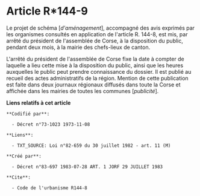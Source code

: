 # Article R*144-9

Le projet de schéma [*d'aménagement*], accompagné des avis exprimés par les organismes consultés en application de l'article
R. 144-8, est mis, par arrêté du président de l'assemblée de Corse, à la disposition du public, pendant deux mois, à la
mairie des chefs-lieux de canton.

L'arrêté du président de l'assemblée de Corse fixe la date à compter de laquelle a lieu cette mise à la disposition du
public, ainsi que les heures auxquelles le public peut prendre connaissance du dossier. Il est publié au recueil des actes
administratifs de la région. Mention de cette publication est faite dans deux journaux régionaux diffusés dans toute la Corse
et affichée dans les mairies de toutes les communes [*publicité*].

**Liens relatifs à cet article**

	**Codifié par**:

	  - Décret n°73-1023 1973-11-08

	**Liens**:

	  - TXT_SOURCE: Loi n°82-659 du 30 juillet 1982 - art. 11 (M)

	**Créé par**:

	  - Décret n°83-697 1983-07-28 ART. 1 JORF 29 JUILLET 1983

	**Cite**:

	  - Code de l'urbanisme R144-8
